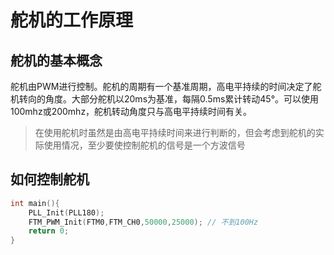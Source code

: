 # 舵机的工作原理

## 舵机的基本概念

舵机由PWM进行控制。舵机的周期有一个基准周期，高电平持续的时间决定了舵机转向的角度。大部分舵机以20ms为基准，每隔0.5ms累计转动45°。可以使用100mhz或200mhz，舵机转动角度只与高电平持续时间有关。

> 在使用舵机时虽然是由高电平持续时间来进行判断的，但会考虑到舵机的实际使用情况，至少要使控制舵机的信号是一个方波信号

## 如何控制舵机

```c
int main(){
    PLL_Init(PLL180);
    FTM_PWM_Init(FTM0,FTM_CH0,50000,25000); // 不到100Hz
    return 0;
}
```
